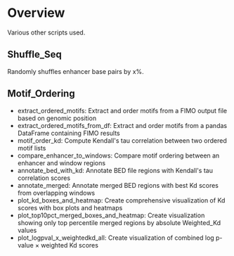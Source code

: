 # Overview
Various other scripts used.

## Shuffle_Seq
Randomly shuffles enhancer base pairs by x%.

## Motif_Ordering
- extract_ordered_motifs: Extract and order motifs from a FIMO output file based on genomic position
- extract_ordered_motifs_from_df: Extract and order motifs from a pandas DataFrame containing FIMO results 
- motif_order_kd: Compute Kendall's tau correlation between two ordered motif lists
- compare_enhancer_to_windows: Compare motif ordering between an enhancer and window regions
- annotate_bed_with_kd: Annotate BED file regions with Kendall's tau correlation scores
- annotate_merged: Annotate merged BED regions with best Kd scores from overlapping windows
- plot_kd_boxes_and_heatmap: Create comprehensive visualization of Kd scores with box plots and heatmaps
- plot_top10pct_merged_boxes_and_heatmap: Create visualization showing only top percentile merged regions by absolute Weighted_Kd values
- plot_logpval_x_weightedkd_all: Create visualization of combined log p-value × weighted Kd scores





